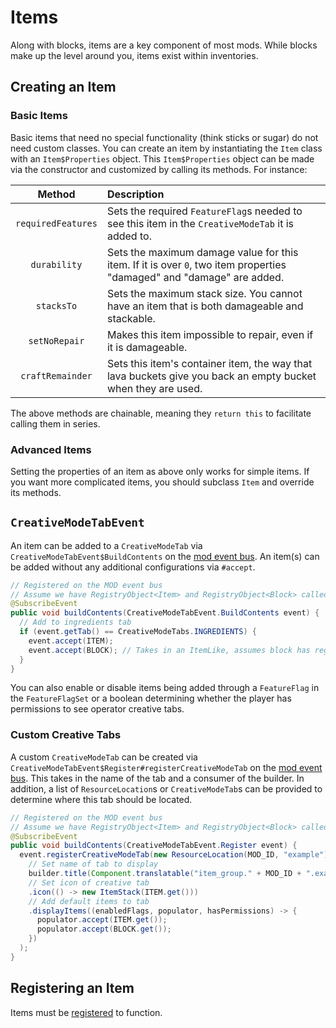 Items
=====

Along with blocks, items are a key component of most mods. While blocks make up the level around you, items exist within inventories.

Creating an Item
----------------

### Basic Items

Basic items that need no special functionality (think sticks or sugar) do not need custom classes. You can create an item by instantiating the `Item` class with an `Item$Properties` object. This `Item$Properties` object can be made via the constructor and customized by calling its methods. For instance:

|      Method        |                  Description                  |
|:------------------:|:----------------------------------------------|
| `requiredFeatures` | Sets the required `FeatureFlag`s needed to see this item in the `CreativeModeTab` it is added to. |
| `durability`       | Sets the maximum damage value for this item. If it is over `0`, two item properties "damaged" and "damage" are added. |
| `stacksTo`         | Sets the maximum stack size. You cannot have an item that is both damageable and stackable. |
| `setNoRepair`      | Makes this item impossible to repair, even if it is damageable. |
| `craftRemainder`   | Sets this item's container item, the way that lava buckets give you back an empty bucket when they are used. |

The above methods are chainable, meaning they `return this` to facilitate calling them in series.

### Advanced Items

Setting the properties of an item as above only works for simple items. If you want more complicated items, you should subclass `Item` and override its methods.

## `CreativeModeTabEvent`

An item can be added to a `CreativeModeTab` via `CreativeModeTabEvent$BuildContents` on the [mod event bus][modbus]. An item(s) can be added without any additional configurations via `#accept`.

```java
// Registered on the MOD event bus
// Assume we have RegistryObject<Item> and RegistryObject<Block> called ITEM and BLOCK
@SubscribeEvent
public void buildContents(CreativeModeTabEvent.BuildContents event) {
  // Add to ingredients tab
  if (event.getTab() == CreativeModeTabs.INGREDIENTS) {
    event.accept(ITEM);
    event.accept(BLOCK); // Takes in an ItemLike, assumes block has registered item
  }
}
```

You can also enable or disable items being added through a `FeatureFlag` in the `FeatureFlagSet` or a boolean determining whether the player has permissions to see operator creative tabs.

### Custom Creative Tabs

A custom `CreativeModeTab` can be created via `CreativeModeTabEvent$Register#registerCreativeModeTab` on the [mod event bus][modbus]. This takes in the name of the tab and a consumer of the builder. In addition, a list of `ResourceLocation`s or `CreativeModeTab`s can be provided to determine where this tab should be located.

```java
// Registered on the MOD event bus
// Assume we have RegistryObject<Item> and RegistryObject<Block> called ITEM and BLOCK
@SubscribeEvent
public void buildContents(CreativeModeTabEvent.Register event) {
  event.registerCreativeModeTab(new ResourceLocation(MOD_ID, "example"), builder ->
    // Set name of tab to display
    builder.title(Component.translatable("item_group." + MOD_ID + ".example"))
    // Set icon of creative tab
    .icon(() -> new ItemStack(ITEM.get()))
    // Add default items to tab
    .displayItems((enabledFlags, populator, hasPermissions) -> {
      populator.accept(ITEM.get());
      populator.accept(BLOCK.get());
    })
  );
}
```

Registering an Item
-------------------

Items must be [registered][registering] to function.

[modbus]: ../concepts/events.md#mod-event-bus
[registering]: ../concepts/registries.md#methods-for-registering
